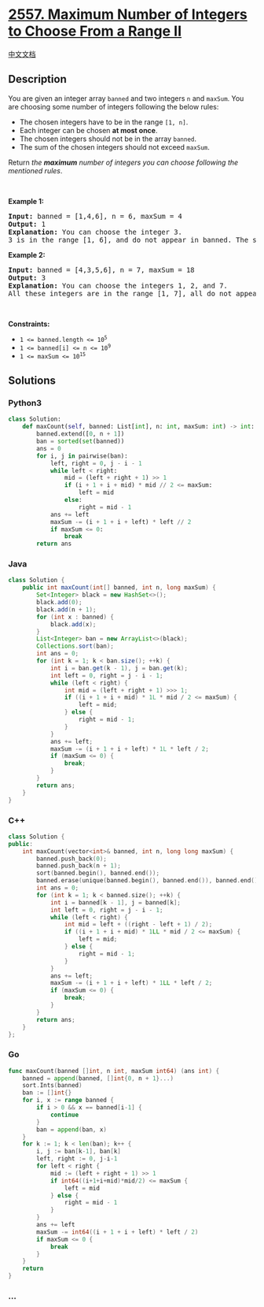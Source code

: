 # [2557. Maximum Number of Integers to Choose From a Range II](https://leetcode.com/problems/maximum-number-of-integers-to-choose-from-a-range-ii)

[中文文档](/solution/2500-2599/2557.Maximum%20Number%20of%20Integers%20to%20Choose%20From%20a%20Range%20II/README.md)

## Description

<p>You are given an integer array <code>banned</code> and two integers <code>n</code> and <code>maxSum</code>. You are choosing some number of integers following the below rules:</p>

<ul>
	<li>The chosen integers have to be in the range <code>[1, n]</code>.</li>
	<li>Each integer can be chosen <strong>at most once</strong>.</li>
	<li>The chosen integers should not be in the array <code>banned</code>.</li>
	<li>The sum of the chosen integers should not exceed <code>maxSum</code>.</li>
</ul>

<p>Return <em>the <strong>maximum</strong> number of integers you can choose following the mentioned rules</em>.</p>

<p>&nbsp;</p>
<p><strong class="example">Example 1:</strong></p>

<pre>
<strong>Input:</strong> banned = [1,4,6], n = 6, maxSum = 4
<strong>Output:</strong> 1
<strong>Explanation:</strong> You can choose the integer 3.
3 is in the range [1, 6], and do not appear in banned. The sum of the chosen integers is 3, which does not exceed maxSum.
</pre>

<p><strong class="example">Example 2:</strong></p>

<pre>
<strong>Input:</strong> banned = [4,3,5,6], n = 7, maxSum = 18
<strong>Output:</strong> 3
<strong>Explanation:</strong> You can choose the integers 1, 2, and 7.
All these integers are in the range [1, 7], all do not appear in banned, and their sum is 18, which does not exceed maxSum.
</pre>

<p>&nbsp;</p>
<p><strong>Constraints:</strong></p>

<ul>
	<li><code>1 &lt;= banned.length &lt;= 10<sup>5</sup></code></li>
	<li><code>1 &lt;= banned[i] &lt;= n &lt;= 10<sup>9</sup></code></li>
	<li><code>1 &lt;= maxSum &lt;= 10<sup>15</sup></code></li>
</ul>

## Solutions

<!-- tabs:start -->

### **Python3**

```python
class Solution:
    def maxCount(self, banned: List[int], n: int, maxSum: int) -> int:
        banned.extend([0, n + 1])
        ban = sorted(set(banned))
        ans = 0
        for i, j in pairwise(ban):
            left, right = 0, j - i - 1
            while left < right:
                mid = (left + right + 1) >> 1
                if (i + 1 + i + mid) * mid // 2 <= maxSum:
                    left = mid
                else:
                    right = mid - 1
            ans += left
            maxSum -= (i + 1 + i + left) * left // 2
            if maxSum <= 0:
                break
        return ans
```

### **Java**

```java
class Solution {
    public int maxCount(int[] banned, int n, long maxSum) {
        Set<Integer> black = new HashSet<>();
        black.add(0);
        black.add(n + 1);
        for (int x : banned) {
            black.add(x);
        }
        List<Integer> ban = new ArrayList<>(black);
        Collections.sort(ban);
        int ans = 0;
        for (int k = 1; k < ban.size(); ++k) {
            int i = ban.get(k - 1), j = ban.get(k);
            int left = 0, right = j - i - 1;
            while (left < right) {
                int mid = (left + right + 1) >>> 1;
                if ((i + 1 + i + mid) * 1L * mid / 2 <= maxSum) {
                    left = mid;
                } else {
                    right = mid - 1;
                }
            }
            ans += left;
            maxSum -= (i + 1 + i + left) * 1L * left / 2;
            if (maxSum <= 0) {
                break;
            }
        }
        return ans;
    }
}
```

### **C++**

```cpp
class Solution {
public:
    int maxCount(vector<int>& banned, int n, long long maxSum) {
        banned.push_back(0);
        banned.push_back(n + 1);
        sort(banned.begin(), banned.end());
        banned.erase(unique(banned.begin(), banned.end()), banned.end());
        int ans = 0;
        for (int k = 1; k < banned.size(); ++k) {
            int i = banned[k - 1], j = banned[k];
            int left = 0, right = j - i - 1;
            while (left < right) {
                int mid = left + ((right - left + 1) / 2);
                if ((i + 1 + i + mid) * 1LL * mid / 2 <= maxSum) {
                    left = mid;
                } else {
                    right = mid - 1;
                }
            }
            ans += left;
            maxSum -= (i + 1 + i + left) * 1LL * left / 2;
            if (maxSum <= 0) {
                break;
            }
        }
        return ans;
    }
};
```

### **Go**

```go
func maxCount(banned []int, n int, maxSum int64) (ans int) {
	banned = append(banned, []int{0, n + 1}...)
	sort.Ints(banned)
	ban := []int{}
	for i, x := range banned {
		if i > 0 && x == banned[i-1] {
			continue
		}
		ban = append(ban, x)
	}
	for k := 1; k < len(ban); k++ {
		i, j := ban[k-1], ban[k]
		left, right := 0, j-i-1
		for left < right {
			mid := (left + right + 1) >> 1
			if int64((i+1+i+mid)*mid/2) <= maxSum {
				left = mid
			} else {
				right = mid - 1
			}
		}
		ans += left
		maxSum -= int64((i + 1 + i + left) * left / 2)
		if maxSum <= 0 {
			break
		}
	}
	return
}
```

### **...**

```

```

<!-- tabs:end -->

